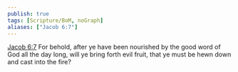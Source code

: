 ```yaml
---
publish: true
tags: [Scripture/BoM, noGraph]
aliases: ["Jacob 6:7"]
---
```

[Jacob 6:7](https://churchofjesuschrist.org/study/scriptures/bofm/jacob/6?lang=eng&id=p7#p7) For behold, after ye have been nourished by the good word of God all the day long, will ye bring forth evil fruit, that ye must be hewn down and cast into the fire?

